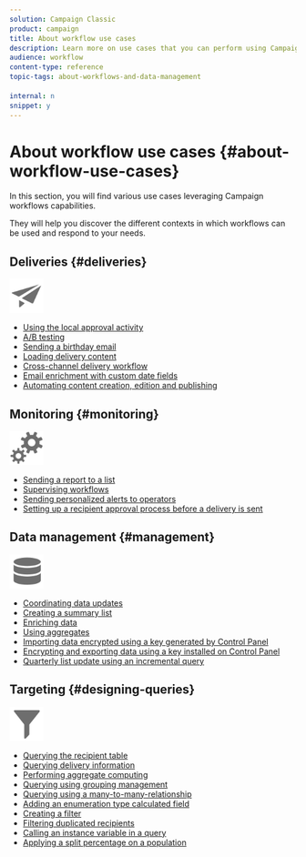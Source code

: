 ```yaml
---
solution: Campaign Classic
product: campaign
title: About workflow use cases
description: Learn more on use cases that you can perform using Campaign Classic workflows.
audience: workflow
content-type: reference
topic-tags: about-workflows-and-data-management

internal: n
snippet: y
---
```


# About workflow use cases {#about-workflow-use-cases}

In this section, you will find various use cases leveraging Campaign workflows capabilities.

They will help you discover the different contexts in which workflows can be used and respond to your needs.

## Deliveries {#deliveries}

<img src="assets/do-not-localize/icon_send.svg" width="60px">

* [Using the local approval activity](../../workflow/using/using-the-local-approval-activity.md)
* [A/B testing](../../workflow/using/a-b-testing.md)
* [Sending a birthday email](../../workflow/using/sending-a-birthday-email.md)
* [Loading delivery content](../../workflow/using/loading-delivery-content.md)
* [Cross-channel delivery workflow](../../workflow/using/cross-channel-delivery-workflow.md)
* [Email enrichment with custom date fields](../../workflow/using/email-enrichment-with-custom-date-fields.md)
* [Automating content creation, edition and publishing](../../delivery/using/automating-via-workflows.md#examples)

## Monitoring {#monitoring}

<img src="assets/do-not-localize/icon_monitoring.svg" width="60px">

* [Sending a report to a list](../../workflow/using/sending-a-report-to-a-list.md)
* [Supervising workflows](../../workflow/using/supervising-workflows.md)
* [Sending personalized alerts to operators](../../workflow/using/sending-personalized-alerts-to-operators.md)
* [Setting up a recipient approval process before a delivery is sent](../../workflow/using/using-the-local-approval-activity.md)

## Data management {#management}

<img src="assets/do-not-localize/icon_manage.svg" width="60px">

* [Coordinating data updates](../../workflow/using/coordinating-data-updates.md)
* [Creating a summary list](../../workflow/using/creating-a-summary-list.md)
* [Enriching data](../../workflow/using/enriching-data.md)
* [Using aggregates](../../workflow/using/using-aggregates.md)
* [Importing data encrypted using a key generated by Control Panel](../../workflow/using/importing-data.md#use-case-gpg-decrypt)
* [Encrypting and exporting data using a key installed on Control Panel](../../workflow/using/how-to-use-workflow-data.md#use-case-gpg-encrypt)
* [Quarterly list update using an incremental query](../../workflow/using/quarterly-list-update.md)

## Targeting {#designing-queries}

<img src="assets/do-not-localize/icon_filter.svg" width="60px">

* [Querying the recipient table](../../workflow/using/querying-recipient-table.md)
* [Querying delivery information](../../workflow/using/querying-delivery-information.md)
* [Performing aggregate computing](../../workflow/using/performing-aggregate-computing.md)
* [Querying using grouping management](../../workflow/using/querying-using-grouping-management.md)
* [Querying using a many-to-many-relationship](../../workflow/using/querying-using-many-to-many-relationship.md)
* [Adding an enumeration type calculated field](../../workflow/using/adding-enumeration-type-calculated-field.md)
* [Creating a filter](../../workflow/using/creating-a-filter.md)
* [Filtering duplicated recipients](../../workflow/using/filtering-duplicated-recipients.md)
* [Calling an instance variable in a query](../../workflow/using/javascript-scripts-and-templates.md#calling-an-instance-variable-in-a-query)
* [Applying a split percentage on a population](../../workflow/using/javascript-scripts-and-templates.md#example)
